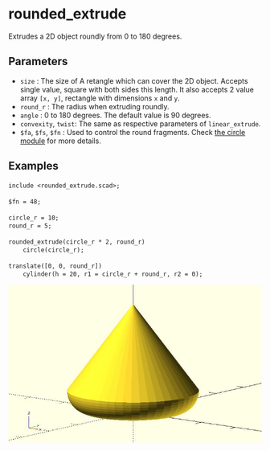 # rounded_extrude

Extrudes a 2D object roundly from 0 to 180 degrees. 

## Parameters

- `size` : The size of A retangle which can cover the 2D object. Accepts single value, square with both sides this length. It also accepts 2 value array `[x, y]`, rectangle with dimensions `x` and `y`.
- `round_r` : The radius when extruding roundly.
- `angle` : 0 to 180 degrees. The default value is 90 degrees. 
- `convexity`, `twist`: The same as respective parameters of `linear_extrude`.
- `$fa`, `$fs`, `$fn` : Used to control the round fragments. Check [the circle module](https://en.wikibooks.org/wiki/OpenSCAD_User_Manual/Using_the_2D_Subsystem#circle) for more details.

## Examples

	include <rounded_extrude.scad>;

	$fn = 48;

	circle_r = 10;
	round_r = 5;

	rounded_extrude(circle_r * 2, round_r) 
		circle(circle_r);
		
	translate([0, 0, round_r]) 
		cylinder(h = 20, r1 = circle_r + round_r, r2 = 0);

![rounded_extrude](images/lib-rounded_extrude-1.JPG)
